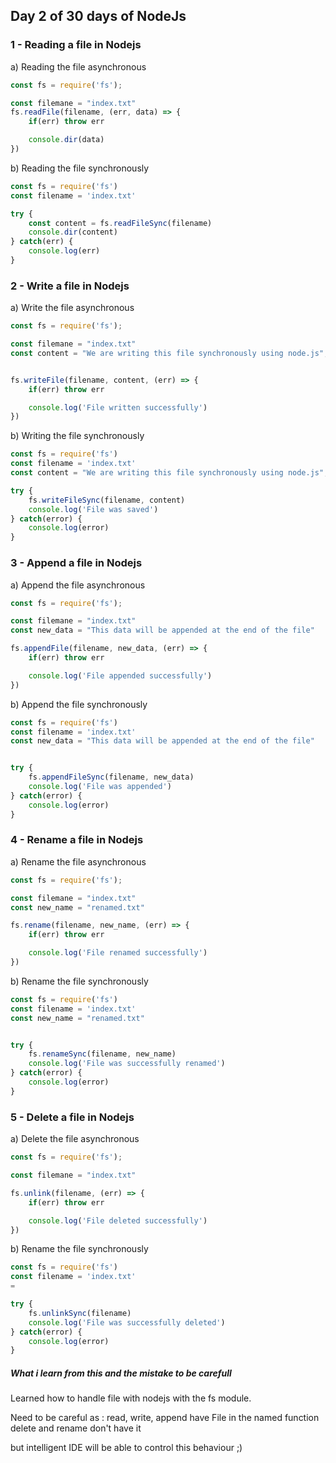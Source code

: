 ## Day 2 of 30 days of NodeJs

### 1 - Reading a file in Nodejs

a) Reading the file asynchronous
```Javascript
const fs = require('fs');

const filemane = "index.txt"
fs.readFile(filename, (err, data) => {
    if(err) throw err

    console.dir(data)
})

```

b) Reading the file synchronously

```Javascript
const fs = require('fs')
const filename = 'index.txt'

try {
    const content = fs.readFileSync(filename)
    console.dir(content)
} catch(err) {
    console.log(err)
}


```


### 2 - Write a file in Nodejs

a) Write the file asynchronous
```Javascript
const fs = require('fs');

const filemane = "index.txt"
const content = "We are writing this file synchronously using node.js";


fs.writeFile(filename, content, (err) => {
    if(err) throw err

    console.log('File written successfully')
})

```

b) Writing the file synchronously

```Javascript
const fs = require('fs')
const filename = 'index.txt'
const content = "We are writing this file synchronously using node.js";

try {
    fs.writeFileSync(filename, content)
    console.log('File was saved')
} catch(error) {
    console.log(error)
}

```



### 3 - Append a file in Nodejs

a) Append the file asynchronous
```Javascript
const fs = require('fs');

const filemane = "index.txt"
const new_data = "This data will be appended at the end of the file"

fs.appendFile(filename, new_data, (err) => {
    if(err) throw err

    console.log('File appended successfully')
})

```

b) Append the file synchronously

```Javascript
const fs = require('fs')
const filename = 'index.txt'
const new_data = "This data will be appended at the end of the file"


try {
    fs.appendFileSync(filename, new_data)
    console.log('File was appended')
} catch(error) {
    console.log(error)
}

```


### 4 - Rename a file in Nodejs

a) Rename the file asynchronous
```Javascript
const fs = require('fs');

const filemane = "index.txt"
const new_name = "renamed.txt"

fs.rename(filename, new_name, (err) => {
    if(err) throw err

    console.log('File renamed successfully')
})

```

b) Rename the file synchronously

```Javascript
const fs = require('fs')
const filename = 'index.txt'
const new_name = "renamed.txt"


try {
    fs.renameSync(filename, new_name)
    console.log('File was successfully renamed')
} catch(error) {
    console.log(error)
}

```


### 5 - Delete a file in Nodejs

a) Delete the file asynchronous
```Javascript
const fs = require('fs');

const filemane = "index.txt"

fs.unlink(filename, (err) => {
    if(err) throw err

    console.log('File deleted successfully')
})

```

b) Rename the file synchronously

```Javascript
const fs = require('fs')
const filename = 'index.txt'
=

try {
    fs.unlinkSync(filename)
    console.log('File was successfully deleted')
} catch(error) {
    console.log(error)
}

```

##### What i learn from this and the mistake to be carefull
Learned how to handle file with nodejs with the fs module.

Need to be careful as :
    read, write, append have File in the named function
    delete and rename don't have it

but intelligent IDE will be able to control this behaviour ;)

